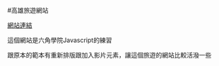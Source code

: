#高雄旅遊網站

[網站連結](https://sbsy1517.github.io/Kaohsiung-Tour-Site/)

這個網站是六角學院Javascript的練習

跟原本的範本有重新排版跟加入影片元素，讓這個旅遊的網站比較活潑一些



